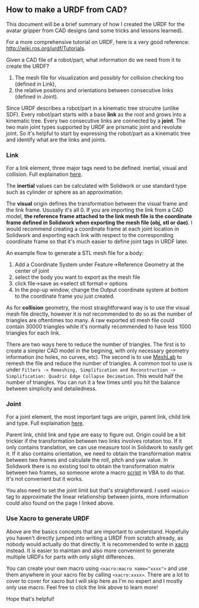 ## How to make a URDF from CAD?
This document will be a brief summary of how I created the URDF for the avatar gripper from CAD designs (and some tricks and lessons learned).

For a more comprehensive tutorial on URDF, here is a very good reference: http://wiki.ros.org/urdf/Tutorials.

Given a CAD file of a robot/part, what information do we need from it to create the URDF? 
1. The mesh file for visualization and possibly for collision checking too (defined in Link), 
2. the relative positions and orientations between consecutive links (defined in Joint). 

Since URDF describes a robot/part in a kinematic tree strucutre (unlike SDF). Every robot/part starts with a base **link**
as the root and grows into a kinematic tree. Every two consecutive links are connected by a **joint**. The two main joint
types supported by URDF are prismatic joint and revolute joint. So it's helpful to start by expressing the robot/part as 
a kinematic tree and identify what are the links and joints.

### Link
For a link element, three major tags need to be defined: inertial, visual and collision. 
Full explaination [here](http://wiki.ros.org/urdf/XML/link). 

The **inertial** values can be calculated with Solidwork or use standard type such as cylinder or sphere as an approximation. 

The **visual** origin defines the transformation between the visual frame and the link frame. Ususally it's all 0. If you 
are importing the link from a CAD model, **the reference frame attached to the link mesh file is the coordinate frame defined
in Solidwork when exporting the mesh file (obj, stl or dae)**. I would recommend creating a coordinate frame at each joint 
location in Solidwork and exporting each link with respect to the corresponding coordinate frame so that it's much easier 
to define joint tags in URDF later.

An example flow to generate a STL mesh file for a body:
1. Add a Coordinate System under Feature->Reference Geometry at the center of joint
1. select the body you want to export as the mesh file
2. click file->save as->select stl format-> options
3. In the pop-up window, change the Output coordinate system at bottom to the coordinate frame you just created.

As for **collision** geometry, the most straightforward way is to use the visual mesh file directly, however it is not recommended to do so as the number of triangles are oftentimes too many. A raw exported stl mesh file could contain 30000 triangles while it's normally recommended to have less 1000 triangles for each link. 

There are two ways here to reduce the number of triangles. The first is to create a simpler CAD model in the begining, with only necessary geometry information (no holes, no curves, etc). The second is to use [MeshLab](https://www.meshlab.net/) to remesh the file and reduce the number of triangles. A common tool to use is under `Filters -> Remeshing, Simplification and Reconstruction -> Simplification: Quadric Edge Collapse Decimation`. This would half the number of triangles. You can run it a few times until you hit the balance between simplicity and detailedness. 



### Joint
For a joint element, the most important tags are origin, parent link, child link and type. Full explaination [here](http://wiki.ros.org/urdf/XML/joint).

Parent link, child link and type are easy to figure out. Origin could be a bit trickier if the transformation between two links 
involves rotation too. If it only contains translation, we can use measure tool in Solidwork to easily get it. If it also contains 
orientation, we need to obtain the transformation matrix between two frames and calculate the roll, pitch and yaw value.
In Solidwork there is no existing tool to obtain the transformation matrix between two frames, so someone wrote a macro 
[script](https://www.codestack.net/solidworks-api/geometry/transformation/get-coordinate-system-transform/) in VBA to do that. It's not convenient but it works. 

You also need to set the joint limit but that's straightforward. I used `<mimic>` tag to approximate the linear relationship between joints, more information could also found on the page I linked above.

### Use Xacro to generate URDF 
Above are the basics concepts that are important to understand. Hopefully you haven't directly jumped into writing a URDF from scratch already, as nobody would actually do that directly. It is recommended to write in [xacro](http://wiki.ros.org/xacro) instead. It is easier to maintain and also more convenient to generate multiple URDFs for parts with only slight differences. 

You can create your own macro using `<xacro:macro name="xxxx">` and use them anywhere in your xacro file by calling `<xacro:xxxx>`. There are a lot to cover to cover for xacro but I will skip here as I'm no expert and I mostly only use macro. Feel free to click the link above to learn more!

Hope that's helpful!
